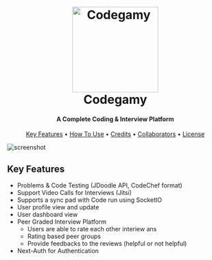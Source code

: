 <h1 align="center">
  <br>
  <a href="https://codegamy.vercel.app/"><img src="https://raw.githubusercontent.com/kunalagra/codegamy/main/public/logo.png" alt="Codegamy" width="200"></a>
  <br>
  Codegamy
  <br>
</h1>

<h4 align="center">A Complete Coding & Interview Platform</h4>

<p align="center">
  <a href="#key-features">Key Features</a> •
  <a href="#how-to-use">How To Use</a> •
  <a href="#credits">Credits</a> •
  <a href="#collaborators">Collaborators</a> •
  <a href="#license">License</a>
</p>

![screenshot](https://raw.githubusercontent.com/kunalagra/codegamy/main/public/screenshot.png)

## Key Features


* Problems & Code Testing (JDoodle API, CodeChef format)
* Support Video Calls for Interviews (Jitsi)
* Supports a sync pad with Code run using SocketIO
* User profile view and update
* User dashboard view
* Peer Graded Interview Platform
  - Users are able to rate each other interiew ans
  - Rating based peer groups
  - Provide feedbacks to the reviews (helpful or not helpful)
* Next-Auth for Authentication


